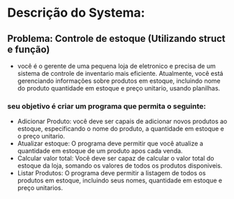 # Descrição do Systema:

## Problema: Controle de estoque (Utilizando struct e função)

* você é o gerente de uma pequena loja de eletronico e precisa de um sistema de controle de inventario mais 
  eficiente. Atualmente, você está gerenciando informações sobre produtos em estoque, incluindo nome do produto
  quantidade em estoque e preço unitario, usando planilhas.

### seu objetivo é criar um programa que permita o seguinte:
* Adicionar Produto: você deve ser capais de adicionar novos produtos ao estoque, especificando o nome do produto, a quantidade em estoque e o preço unitario.
* Atualizar estoque: O programa deve permitir que você atualize a quantidade em estoque de um produto apos cada venda.
* Calcular valor total: Você deve ser capaz de calcular o valor total do estoque da loja, somando os valores de todos os produtos disponiveis.
* Listar Produtos: O programa deve permitir a listagem de todos os produtos em estoque, incluindo seus nomes, quantidade em estoque e preço unitarios.
